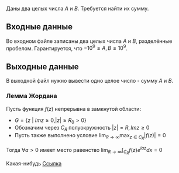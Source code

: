 Даны два целых числа $A$ и $B$. Требуется найти их сумму.

## Входные данные

Во входном файле записаны два целых числа $A$ и $B$, разделённые пробелом. Гарантируется, что $-10^9 \leq A, B \leq 10^9$.

## Выходные данные

В выходной файл нужно вывести одно целое число - сумму $A$ и $B$.

### Лемма Жордана

Пусть функция $f(z)$ непрерывна в замкнутой области:

- $G = \{z \ | \ Im z \geq 0, |z| \geq R_0 > 0\}$
- Обозначим через $C_R$ полуокружность $|z| = R, Im z \geq 0$
- Пусть также выполнено условие $\lim_{R \to \infty} \max_{z \in C_R} |f(z)| = 0$

Тогда $\forall a > 0$ имеет место равенство $\lim_{R \to \infty} \int_{C_R} f(z) e^{iaz} dx = 0$

Какая-нибудь [Ссылка](https://google.com)

